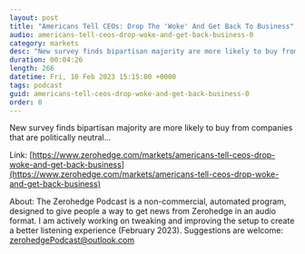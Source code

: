 ```yaml
---
layout: post
title: "Americans Tell CEOs: Drop The 'Woke' And Get Back To Business"
audio: americans-tell-ceos-drop-woke-and-get-back-business-0
category: markets
desc: "New survey finds bipartisan majority are more likely to buy from companies that are politically neutral..."
duration: 00:04:26
length: 266
datetime: Fri, 10 Feb 2023 15:15:00 +0000
tags: podcast
guid: americans-tell-ceos-drop-woke-and-get-back-business-0
order: 0
---
```

New survey finds bipartisan majority are more likely to buy from companies that are politically neutral...

Link: [https://www.zerohedge.com/markets/americans-tell-ceos-drop-woke-and-get-back-business](https://www.zerohedge.com/markets/americans-tell-ceos-drop-woke-and-get-back-business)

About: The Zerohedge Podcast is a non-commercial, automated program, designed to give people a way to get news from Zerohedge in an audio format.  I am actively working on tweaking and improving the setup to create a better listening experience (February 2023).  Suggestions are welcome: [zerohedgePodcast@outlook.com](mailto:zerohedgePodcast@outlook.com)